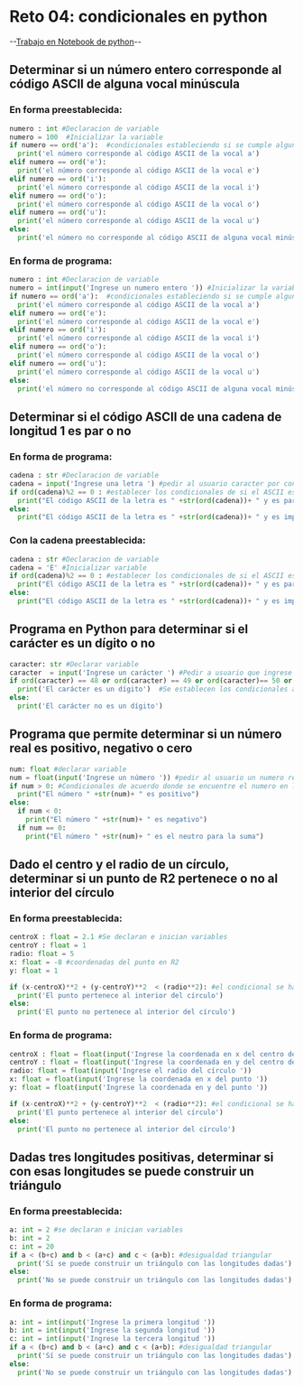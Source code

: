 # Reto 04: condicionales en python
--[Trabajo en Notebook de python](https://github.com/Steffyf317/Ejemplos-de-condicionales-en-python/blob/main/Reto4.ipynb)--
## Determinar si un número entero corresponde al código ASCII de alguna vocal minúscula
### En forma preestablecida: 
```python 
numero : int #Declaracion de variable
numero = 100  #Inicializar la variable
if numero == ord('a'):  #condicionales estableciendo si se cumple algun caso de vocal minuscula
  print('el número corresponde al código ASCII de la vocal a')
elif numero == ord('e'):
  print('el número corresponde al código ASCII de la vocal e')
elif numero == ord('i'):
  print('el número corresponde al código ASCII de la vocal i')
elif numero == ord('o'):
  print('el número corresponde al código ASCII de la vocal o')
elif numero == ord('u'):
  print('el número corresponde al código ASCII de la vocal u')
else:
  print('el número no corresponde al código ASCII de alguna vocal minúscula')
  ```
### En forma de programa:
```python
numero : int #Declaracion de variable
numero = int(input('Ingrese un numero entero ')) #Inicializar la variable
if numero == ord('a'):  #condicionales estableciendo si se cumple algun caso de vocal minuscula
  print('el número corresponde al código ASCII de la vocal a')
elif numero == ord('e'):
  print('el número corresponde al código ASCII de la vocal e')
elif numero == ord('i'):
  print('el número corresponde al código ASCII de la vocal i')
elif numero == ord('o'):
  print('el número corresponde al código ASCII de la vocal o')
elif numero == ord('u'):
  print('el número corresponde al código ASCII de la vocal u')
else:
  print('el número no corresponde al código ASCII de alguna vocal minúscula')
```

## Determinar si el código ASCII de una cadena de longitud 1 es par o no
### En forma de programa:
```python
cadena : str #Declaracion de variable
cadena = input('Ingrese una letra ') #pedir al usuario caracter por consola
if ord(cadena)%2 == 0 : #establecer los condicionales de si el ASCII es par o no
  print("El código ASCII de la letra es " +str(ord(cadena))+ " y es par")
else:
  print("El código ASCII de la letra es " +str(ord(cadena))+ " y es impar")
```
### Con la cadena preestablecida:
```python
cadena : str #Declaracion de variable
cadena = 'E' #Inicializar variable
if ord(cadena)%2 == 0 : #establecer los condicionales de si el ASCII es par o no
  print("El código ASCII de la letra es " +str(ord(cadena))+ " y es par")
else:
  print("El código ASCII de la letra es " +str(ord(cadena))+ " y es impar")
```

## Programa en Python para determinar si el carácter es un dígito o no
```python
caracter: str #Declarar variable
caracter  = input('Ingrese un carácter ') #Pedir a usuario que ingrese un caracter
if ord(caracter) == 48 or ord(caracter) == 49 or ord(caracter)== 50 or ord(caracter)== 51 or ord(caracter)==52 or ord(caracter)== 53 or ord(caracter)== 54 or ord(caracter)== 55 or ord(caracter)== 56 or ord(caracter)== 57 :
  print('El carácter es un dígito')  #Se establecen los condicionales a partir del codigo ASCII de los 9 dígitos
else:
  print('El carácter no es un dígito')
```

## Programa que permite determinar si un número real es positivo, negativo o cero
```python
num: float #declarar variable
num = float(input('Ingrese un número ')) #pedir al usuario un numero real
if num > 0: #Condicionales de acuerdo donde se encuentre el numero en la recta numerica
  print("El número " +str(num)+ " es positivo")
else:
  if num < 0:
    print("El número " +str(num)+ " es negativo")
  if num == 0:
    print("El número " +str(num)+ " es el neutro para la suma")
```
## Dado el centro y el radio de un círculo, determinar si un punto de R2 pertenece o no al interior del círculo
### En forma preestablecida:
```python
centroX : float = 2.1 #Se declaran e inician variables
centroY : float = 1
radio: float = 5
x: float = -8 #coordenadas del punto en R2
y: float = 1

if (x-centroX)**2 + (y-centroY)**2  < (radio**2): #el condicional se hace con la formula de la circunferencia
  print('El punto pertenece al interior del círculo')
else:
  print('El punto no pertenece al interior del círculo')
```
### En forma de programa:
```python
centroX : float = float(input('Ingrese la coordenada en x del centro del círculo ')) #se declaran variables y se pide ingresar los datos del círculo
centroY : float = float(input('Ingrese la coordenada en y del centro del círculo '))
radio: float = float(input('Ingrese el radio del círculo '))
x: float = float(input('Ingrese la coordenada en x del punto '))
y: float = float(input('Ingrese la coordenada en y del punto '))

if (x-centroX)**2 + (y-centroY)**2  < (radio**2): #el condicional se hace con la formula de la circunferencia
  print('El punto pertenece al interior del círculo')
else:
  print('El punto no pertenece al interior del círculo')
```
## Dadas tres longitudes positivas, determinar si con esas longitudes se puede construir un triángulo
### En forma preestablecida:
```python
a: int = 2 #se declaran e inician variables
b: int = 2
c: int = 20
if a < (b+c) and b < (a+c) and c < (a+b): #desigualdad triangular
  print('Sí se puede construir un triángulo con las longitudes dadas')
else:
  print('No se puede construir un triángulo con las longitudes dadas')
```
### En forma de programa:
```python
a: int = int(input('Ingrese la primera longitud '))
b: int = int(input('Ingrese la segunda longitud '))
c: int = int(input('Ingrese la tercera longitud '))
if a < (b+c) and b < (a+c) and c < (a+b): #desigualdad triangular
  print('Sí se puede construir un triángulo con las longitudes dadas')
else:
  print('No se puede construir un triángulo con las longitudes dadas')
```

